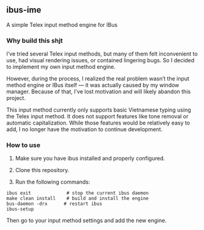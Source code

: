 ## ibus-ime
A simple Telex input method engine for IBus

### Why build this shjt

I’ve tried several Telex input methods, but many of them felt inconvenient to use, had visual rendering issues, or contained lingering bugs. So I decided to implement my own input method engine.

However, during the process, I realized the real problem wasn’t the input method engine or IBus itself — it was actually caused by my window manager. Because of that, I’ve lost motivation and will likely abandon this project.

This input method currently only supports basic Vietnamese typing using the Telex input method. It does not support features like tone removal or automatic capitalization. While those features would be relatively easy to add, I no longer have the motivation to continue development.

### How to use

1. Make sure you have ibus installed and properly configured.

2. Clone this repository.

3. Run the following commands:

```
ibus exit             # stop the current ibus daemon
make clean install    # build and install the engine
bus-daemon -drx      # restart ibus
ibus-setup
```

Then go to your input method settings and add the new engine.
